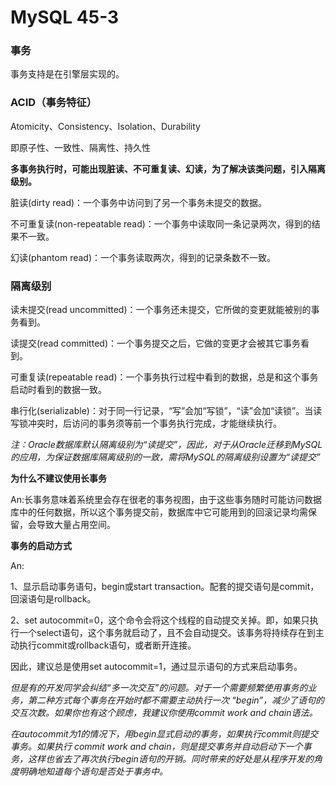 # MySQL 45-3

### 事务

事务支持是在引擎层实现的。

### ACID（事务特征）

Atomicity、Consistency、Isolation、Durability

即原子性、一致性、隔离性、持久性

__多事务执行时，可能出现脏读、不可重复读、幻读，为了解决该类问题，引入隔离级别。__

脏读(dirty read)：一个事务中访问到了另一个事务未提交的数据。

不可重复读(non-repeatable read)：一个事务中读取同一条记录两次，得到的结果不一致。

幻读(phantom read)：一个事务读取两次，得到的记录条数不一致。

### 隔离级别

读未提交(read uncommitted)：一个事务还未提交，它所做的变更就能被别的事务看到。

读提交(read committed)：一个事务提交之后，它做的变更才会被其它事务看到。

可重复读(repeatable read)：一个事务执行过程中看到的数据，总是和这个事务启动时看到的数据一致。

串行化(serializable)：对于同一行记录，“写”会加“写锁”，“读”会加“读锁”。当读写锁冲突时，后访问的事务须等前一个事务执行完成，才能继续执行。

_注：Oracle数据库默认隔离级别为“读提交”，因此，对于从Oracle迁移到MySQL 的应用，为保证数据库隔离级别的一致，需将MySQL的隔离级别设置为“读提交”_



__为什么不建议使用长事务__

An:长事务意味着系统里会存在很老的事务视图，由于这些事务随时可能访问数据库中的任何数据，所以这个事务提交前，数据库中它可能用到的回滚记录均需保留，会导致大量占用空间。



__事务的启动方式__

An:

1、显示启动事务语句，begin或start transaction。配套的提交语句是commit，回滚语句是rollback。

2、set autocommit=0，这个命令会将这个线程的自动提交关掉。即，如果只执行一个select语句，这个事务就启动了，且不会自动提交。该事务将持续存在到主动执行commit或rollback语句，或者断开连接。

因此，建议总是使用set autocommit=1，通过显示语句的方式来启动事务。

_但是有的开发同学会纠结“多一次交互”的问题。对于一个需要频繁使用事务的业务，第二种方式每个事务在开始时都不需要主动执行一次 “begin”，减少了语句的交互次数。如果你也有这个顾虑，我建议你使用commit work and chain语法。_

_在autocommit为1的情况下，用begin显式启动的事务，如果执行commit则提交事务。如果执行 commit work and chain，则是提交事务并自动启动下一个事务，这样也省去了再次执行begin语句的开销。同时带来的好处是从程序开发的角度明确地知道每个语句是否处于事务中。_



